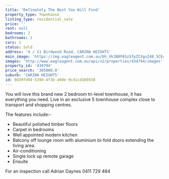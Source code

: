 ```yaml
---
title: 'Definately The Best You Will Find'
property_type: Townhouse
listing_type: residential_sale
price: ''
rent: null
bedrooms: 2
bathrooms: 2
cars: 1
status: Sold
address: '4 / 11 Birdwood Road, CARINA HEIGHTS'
main_image: 'https://img.eagleagent.com.au/bh_VkJN8F6SzSfpZC3guI48_5CE=/1280x854/smart/https://s3-us-west-2.amazonaws.com/eagleagent-orig/images/6818048/103965380-image-M.jpg'
images: 'http://www.eagleagent.com.au/api/v2/properties/434794/images'
property_id: '434794'
price_search: '385000.0'
suburb: 'CARINA HEIGHTS'
id: 8d39fd94-539d-4f3b-a9de-9c41cd169558
---
```

You will love this brand new 2 bedroom tri-level townhouse, it has everything you need.  Live in an exclusive 5 townhouse complex close to transport and shopping centres.

The features include:-

- Beautiful polished timber floors
- Carpet in bedrooms
- Well appointed modern kitchen
- Balcony off lounge room with aluminium bi-fold doors extending the living area.
- Air-conditioning
- Single lock up remote garage
- Ensuite

For an inspection call Adrian Daynes 0411 729 484